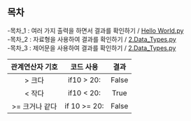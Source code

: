 ## 목차
  -목차_1 : 여러 가지 출력을 하면서 결과를 확인하기 / [Hello World.py](https://github.com/Po0411/Project_Study/blob/main/%EC%96%B8%EC%96%B4/Python/1.Hello_World.py)
  <br>
  -목차_2 : 자료형을 사용하여 결과를 확인하기 / [2.Data_Types.py](https://github.com/Po0411/Project_Study/blob/main/%EC%96%B8%EC%96%B4/Python/2.Data_Types.py)
  <br>
  -목차_3 : 제어문을 사용하여 결과를 확인하기 / [2.Data_Types.py](https://github.com/Po0411/Project_Study/blob/main/%EC%96%B8%EC%96%B4/Python/2.Data_Types.py)

|관계연산자 기호|코드 사용|결과|
|:------:|:---:|:---:|
|> 크다|if10 > 20:|False|
|< 작다|if10 < 20:|True|
|>= 크거나 같다|if 10 >= 20:|False|
